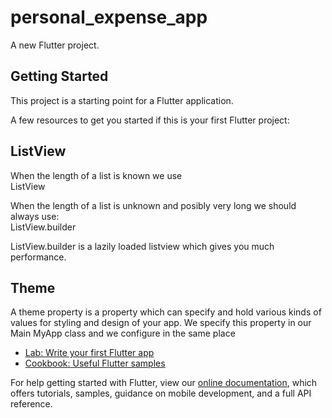 # personal_expense_app

A new Flutter project.

## Getting Started

This project is a starting point for a Flutter application.

A few resources to get you started if this is your first Flutter project:

## ListView

When the length of a list is known we use <br>
ListView<br>

When the length of a list is unknown and posibly very long we should always use:<br>
ListView.builder<br>

ListView.builder is a lazily loaded listview which gives you much performance. <br>

## Theme

A theme property is a property which can specify and hold various kinds of values for styling and design of your app. We specify this property in our Main MyApp class and we configure in the same place

- [Lab: Write your first Flutter app](https://flutter.dev/docs/get-started/codelab)
- [Cookbook: Useful Flutter samples](https://flutter.dev/docs/cookbook)

For help getting started with Flutter, view our
[online documentation](https://flutter.dev/docs), which offers tutorials,
samples, guidance on mobile development, and a full API reference.
